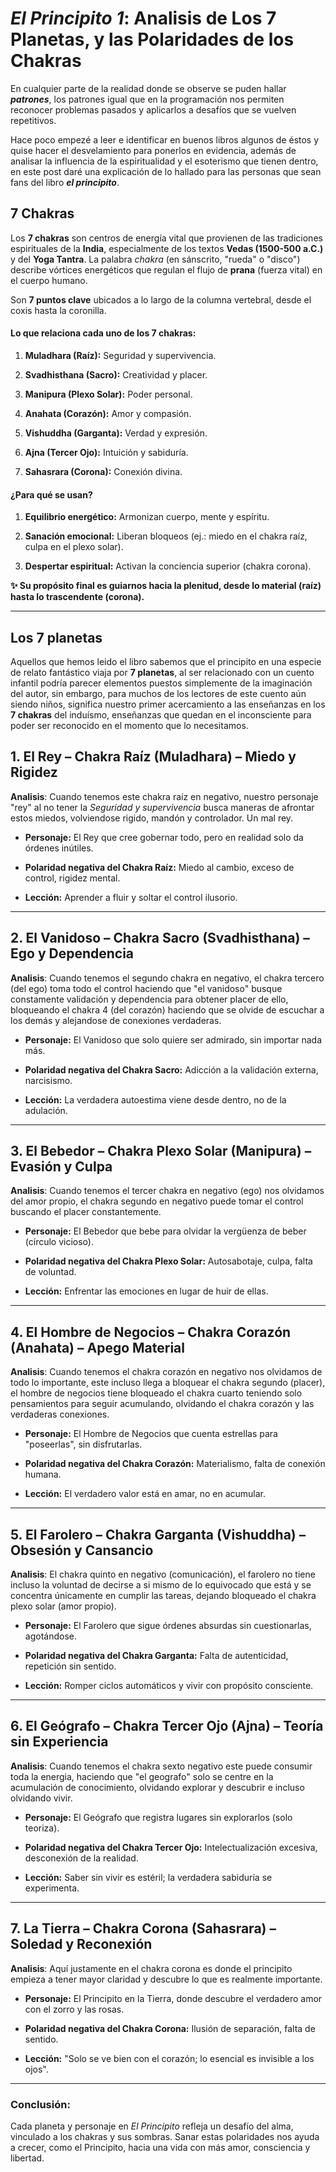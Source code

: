 
# **_El Principito 1_: Analisis de Los 7 Planetas, y las Polaridades de los Chakras**

En cualquier parte de la realidad donde se observe se puden hallar ***patrones***, los patrones igual que en la programación nos permiten reconocer problemas pasados y aplicarlos a desafíos que se vuelven repetitivos.

Hace poco empezé a leer e identificar en buenos libros algunos de éstos y quise hacer el desvelamiento para ponerlos en evidencia, además de analisar la influencia de la espiritualidad y el esoterismo que tienen dentro, en este post daré una explicación de lo hallado para las personas que sean fans del libro ***el principito***.


## 7 Chakras
Los  **7 chakras**  son centros de energía vital que provienen de las tradiciones espirituales de la  **India**, especialmente de los textos  **Vedas (1500-500 a.C.)**  y del  **Yoga Tantra**. La palabra  _chakra_  (en sánscrito, "rueda" o "disco") describe vórtices energéticos que regulan el flujo de  **prana**  (fuerza vital) en el cuerpo humano.

Son  **7 puntos clave**  ubicados a lo largo de la columna vertebral, desde el coxis hasta la coronilla.

#### **Lo que relaciona cada uno de los 7 chakras:**

1.  **Muladhara (Raíz):**  Seguridad y supervivencia.
    
2.  **Svadhisthana (Sacro):**  Creatividad y placer.
    
3.  **Manipura (Plexo Solar):**  Poder personal.
    
4.  **Anahata (Corazón):**  Amor y compasión.
    
5.  **Vishuddha (Garganta):**  Verdad y expresión.
    
6.  **Ajna (Tercer Ojo):**  Intuición y sabiduría.
    
7.  **Sahasrara (Corona):**  Conexión divina.


#### **¿Para qué se usan?**

1.  **Equilibrio energético:**  Armonizan cuerpo, mente y espíritu.
    
2.  **Sanación emocional:**  Liberan bloqueos (ej.: miedo en el chakra raíz, culpa en el plexo solar).
    
3.  **Despertar espiritual:**  Activan la conciencia superior (chakra corona).
    

    

**✨ Su propósito final es guiarnos hacia la plenitud, desde lo material (raíz) hasta lo trascendente (corona).**

----------

## **Los 7 planetas**

Aquellos que hemos leido el libro sabemos que el principito en una especie de relato fantástico viaja por **7 planetas**, al ser relacionado con un cuento infantil podría parecer elementos puestos simplemente de la imaginación del autor, sin embargo, para muchos de los lectores de este cuento aún siendo niños, significa nuestro primer acercamiento a las enseñanzas en los **7 chakras** del induísmo, enseñanzas que quedan en el inconsciente para poder ser reconocido en el momento que lo necesitamos.

## **1. El Rey – Chakra Raíz (Muladhara) – Miedo y Rigidez**

**Analisis**: Cuando tenemos este chakra raíz en negativo, nuestro personaje "rey" al no tener la *Seguridad y supervivencia* busca maneras de afrontar estos miedos, volviendose rigido, mandón y controlador. Un mal rey.
    
-   **Personaje:**  El Rey que cree gobernar todo, pero en realidad solo da órdenes inútiles.
    
-   **Polaridad negativa del Chakra Raíz:**  Miedo al cambio, exceso de control, rigidez mental.
    
-   **Lección:**  Aprender a fluir y soltar el control ilusorio.
    

----------

## **2. El Vanidoso – Chakra Sacro (Svadhisthana) – Ego y Dependencia**

**Analisis**: Cuando tenemos el segundo chakra en negativo, el chakra tercero (del ego) toma todo el control haciendo que "el vanidoso" busque constamente validación y dependencia para obtener placer de ello, bloqueando el chakra 4 (del corazón) haciendo que se olvide de escuchar a los demás y alejandose de conexiones verdaderas. 
    
-   **Personaje:**  El Vanidoso que solo quiere ser admirado, sin importar nada más.
    
-   **Polaridad negativa del Chakra Sacro:**  Adicción a la validación externa, narcisismo.
    
-   **Lección:**  La verdadera autoestima viene desde dentro, no de la adulación.
    

----------

## **3. El Bebedor – Chakra Plexo Solar (Manipura) – Evasión y Culpa**

**Analisis**: Cuando tenemos el tercer chakra en negativo (ego) nos olvidamos del amor propio, el chakra segundo en negativo puede tomar el control buscando el placer constantemente.
    
-   **Personaje:**  El Bebedor que bebe para olvidar la vergüenza de beber (círculo vicioso).
    
-   **Polaridad negativa del Chakra Plexo Solar:**  Autosabotaje, culpa, falta de voluntad.
    
-   **Lección:**  Enfrentar las emociones en lugar de huir de ellas.
    

----------

## **4. El Hombre de Negocios – Chakra Corazón (Anahata) – Apego Material**

**Analisis**: Cuando tenemos el chakra corazón en negativo nos olvidamos de todo lo importante, este incluso llega a bloquear el chakra segundo (placer), el hombre de negocios tiene bloqueado el chakra cuarto teniendo solo pensamientos para seguir acumulando, olvidando el chakra corazón y las verdaderas conexiones.
    
-   **Personaje:**  El Hombre de Negocios que cuenta estrellas para "poseerlas", sin disfrutarlas.
    
-   **Polaridad negativa del Chakra Corazón:**  Materialismo, falta de conexión humana.
    
-   **Lección:**  El verdadero valor está en amar, no en acumular.
    

----------

## **5. El Farolero – Chakra Garganta (Vishuddha) – Obsesión y Cansancio**

**Analisis**: El chakra quinto en negativo (comunicación), el farolero no tiene incluso la voluntad de decirse a si mismo de lo equivocado que está y se concentra únicamente en cumplir las tareas, dejando bloqueado el chakra plexo solar (amor propio).
    
-   **Personaje:**  El Farolero que sigue órdenes absurdas sin cuestionarlas, agotándose.
    
-   **Polaridad negativa del Chakra Garganta:**  Falta de autenticidad, repetición sin sentido.
    
-   **Lección:**  Romper ciclos automáticos y vivir con propósito consciente.
    

----------

## **6. El Geógrafo – Chakra Tercer Ojo (Ajna) – Teoría sin Experiencia**

**Analisis**: Cuando tenemos el chakra sexto negativo este puede consumir toda la energia, haciendo que "el geografo" solo se centre en la acumulación de conocimiento, olvidando explorar y descubrir e incluso olvidando vivir.
    
-   **Personaje:**  El Geógrafo que registra lugares sin explorarlos (solo teoriza).
    
-   **Polaridad negativa del Chakra Tercer Ojo:**  Intelectualización excesiva, desconexión de la realidad.
    
-   **Lección:**  Saber sin vivir es estéril; la verdadera sabiduría se experimenta.
    

----------

## **7. La Tierra  – Chakra Corona (Sahasrara) – Soledad y Reconexión**

**Analisis**: Aquí justamente en el chakra corona es donde el principito empieza a tener mayor claridad y descubre lo que es realmente importante.
    
-   **Personaje:**  El Principito en la Tierra, donde descubre el verdadero amor con el zorro y las rosas.
    
-   **Polaridad negativa del Chakra Corona:**  Ilusión de separación, falta de sentido.
    
-   **Lección:**  "Solo se ve bien con el corazón; lo esencial es invisible a los ojos".
    

----------

### **Conclusión:**

Cada planeta y personaje en  _El Principito_  refleja un desafío del alma, vinculado a los chakras y sus sombras. Sanar estas polaridades nos ayuda a crecer, como el Principito, hacia una vida con más amor, consciencia y libertad.